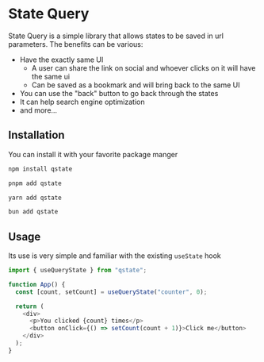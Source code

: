 # State Query
State Query is a simple library that allows states to be saved in url parameters. The benefits can be various:

- Have the exactly same UI
  - A user can share the link on social and whoever clicks on it will have the same ui
  - Can be saved as a bookmark and will bring back to the same UI
- You can use the "back" button to go back through the states
- It can help search engine optimization
- and more...

## Installation
You can install it with your favorite package manger

```bash
npm install qstate
```

```bash
pnpm add qstate
```

```bash
yarn add qstate
```

```bash
bun add qstate
```

## Usage
Its use is very simple and familiar with the existing `useState` hook

```js
import { useQueryState } from "qstate";

function App() {
  const [count, setCount] = useQueryState("counter", 0);

  return (
    <div>
      <p>You clicked {count} times</p>
      <button onClick={() => setCount(count + 1)}>Click me</button>
    </div>
  );
}
```
